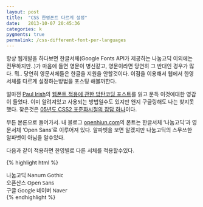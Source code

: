 ```yaml
---
layout: post
title:  "CSS 한영폰트 다르게 설정"
date:   2013-10-07 20:45:36
categories: k
pygments: true
permalink: /css-different-font-per-languages
---
```

항상 웹개발을 하다보면 한글서체(Google Fonts API가 제공하는 나눔고딕 이외에는 전무하지만..)가 마음에 들면 영문이 병신같고, 영문이라면 당연히 그 반대인 경우가 많다. 뭐.. 당연히 영문서체들은 한글을 지원을 안할것이다. 이점을 이용해서 웹에서 한영서체를 다르게 설정하는방법을 포스팅 해볼까한다.

얼마전 [Paul Irish][paulirish]의 [웹폰트 적용에 관한 방탄코딩 포스트][bulletproof]를 읽고 문득 이것에대한 영감이 들었다. 이미 알려져있고 사용되는 방법일수도 있지만 왠지 구글링해도 나는 찾지못했다. 찾은것은 [05년도 CSS2 표준화시절의 잡답 하나][cssdesignkr]이다.

무튼 본론으로 들어가서. 내 블로그 [openhiun.com][openhiun]의 폰트는 한글서체 ‘나눔고딕’과 영문서체 ‘Open Sans’로 이루어져 있다. 알파벳을 보면 알겠지만 나눔고딕의 스무쓰한 알파벳이 아님을 알수있다.

다음과 같이 적용하면 한영별로 다른 서체를 적용할수있다.

{% highlight html %}
<!DOCTYPE HTML>
<html>
<head>
<meta http-equiv="Content-Type" content="text/html;charset=utf-8">
<title>Fancy Fonts</title>
<style>
@import url(http://fonts.googleapis.com/earlyaccess/nanumgothic.css);
@import url(http://fonts.googleapis.com/css?family=Open+Sans);
.font {
  font-family: 'Open Sans', 'Nanum Gothic', sans-serif;
 }
</style>
</head>
<body>
<div class="font">
나눔고딕 Nanum Gothic<br />
오픈산스 Open Sans<br />
구글 Google<be />
네이버 Naver<be />
<br />
</div>
</body>
</html>
{% endhighlight %}

[paulirish]: http://www.paulirish.com/
[bulletproof]: http://www.paulirish.com/2009/bulletproof-font-face-implementation-syntax/‎
[cssdesignkr]: http://cssdesign.kr/forum/viewtopic.php?id=136
[openhiun]: http://www.openhiun.com



